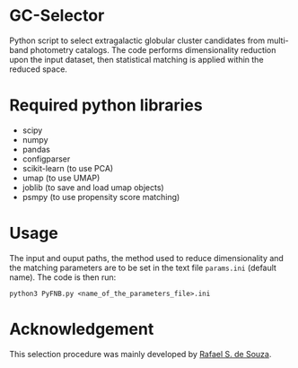 # GC-Selector
Python script to select extragalactic globular cluster candidates from multi-band photometry catalogs.
The code performs dimensionality reduction upon the input dataset, then statistical matching is applied within the reduced space.

# Required python libraries
- scipy
- numpy
- pandas
- configparser
- scikit-learn (to use PCA)
- umap (to use UMAP)
- joblib (to save and load umap objects)
- psmpy (to use propensity score matching)

# Usage
The input and ouput paths, the method used to reduce dimensionality and the matching parameters are to be set in the text file `params.ini` (default name).
The code is then run:
```
python3 PyFNB.py <name_of_the_parameters_file>.ini
```

# Acknowledgement
This selection procedure was mainly developed by [Rafael S. de Souza](https://scholar.google.com/citations?user=ozs9GcgAAAAJ).
